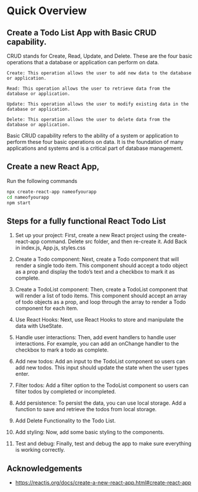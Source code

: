 
# Quick Overview

## Create a Todo List App with Basic CRUD capability.

CRUD stands for Create, Read, Update, and Delete. These are the four basic operations that a database or application can perform on data.

    Create: This operation allows the user to add new data to the database or application.

    Read: This operation allows the user to retrieve data from the database or application. 

    Update: This operation allows the user to modify existing data in the database or application. 

    Delete: This operation allows the user to delete data from the database or application. 

Basic CRUD capability refers to the ability of a system or application to 
perform these four basic operations on data. It is the foundation of many applications and systems and is a critical part of database management.
## Create a new React App, 

Run the following commands

```bash
npx create-react-app nameofyourapp
cd nameofyourapp
npm start

```


## Steps for a fully functional React Todo List

1. Set up your project: First, create a new React project using the create-react-app command. Delete src folder, and then re-create it. Add Back in index.js, App.js, styles.css

2. Create a Todo component: Next, create a Todo component that will render a single todo item. This component should accept a todo object as a prop and display the todo’s text and a checkbox to mark it as complete.

3. Create a TodoList component: Then, create a TodoList component that will render a list of todo items. This component should accept an array of todo objects as a prop, and loop through the array to render a Todo component for each item.

4. Use React Hooks: Next, use React Hooks to store and manipulate the data with UseState.

5. Handle user interactions: Then, add event handlers to handle user interactions. For example, you can add an onChange handler to the checkbox to mark a todo as complete.

6. Add new todos: Add an input to the TodoList component so users can add new todos. This input should update the state when the user types enter.

7. Filter todos: Add a filter option to the TodoList component so users can filter todos by completed or incompleted.

8. Add persistence: To persist the data, you can use local storage. Add a function to save and retrieve the todos from local storage.

9. Add Delete Functionality to the Todo List.

10. Add styling: Now, add some basic styling to the components.

11. Test and debug: Finally, test and debug the app to make sure everything is working correctly.





## Acknowledgements

 - https://reactjs.org/docs/create-a-new-react-app.html#create-react-app
